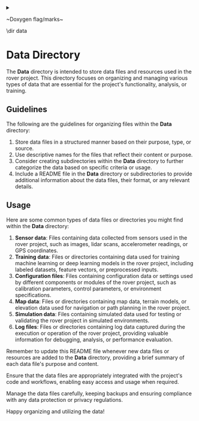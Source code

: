 <details><summary></summary></details>
<p>
~Doxygen flag/marks~
  
\dir data
</p>

# Data Directory

The **Data** directory is intended to store data files and resources used in the rover project. This directory focuses on organizing and managing various types of data that are essential for the project's functionality, analysis, or training.

## Guidelines

The following are the guidelines for organizing files within the **Data** directory:

1. Store data files in a structured manner based on their purpose, type, or source.
2. Use descriptive names for the files that reflect their content or purpose.
3. Consider creating subdirectories within the **Data** directory to further categorize the data based on specific criteria or usage.
4. Include a README file in the **Data** directory or subdirectories to provide additional information about the data files, their format, or any relevant details.

## Usage

Here are some common types of data files or directories you might find within the **Data** directory:

1. **Sensor data**: Files containing data collected from sensors used in the rover project, such as images, lidar scans, accelerometer readings, or GPS coordinates.
2. **Training data**: Files or directories containing data used for training machine learning or deep learning models in the rover project, including labeled datasets, feature vectors, or preprocessed inputs.
3. **Configuration files**: Files containing configuration data or settings used by different components or modules of the rover project, such as calibration parameters, control parameters, or environment specifications.
4. **Map data**: Files or directories containing map data, terrain models, or elevation data used for navigation or path planning in the rover project.
5. **Simulation data**: Files containing simulated data used for testing or validating the rover project in simulated environments.
6. **Log files**: Files or directories containing log data captured during the execution or operation of the rover project, providing valuable information for debugging, analysis, or performance evaluation.

Remember to update this README file whenever new data files or resources are added to the **Data** directory, providing a brief summary of each data file's purpose and content.

Ensure that the data files are appropriately integrated with the project's code and workflows, enabling easy access and usage when required.

Manage the data files carefully, keeping backups and ensuring compliance with any data protection or privacy regulations.

Happy organizing and utilizing the data!